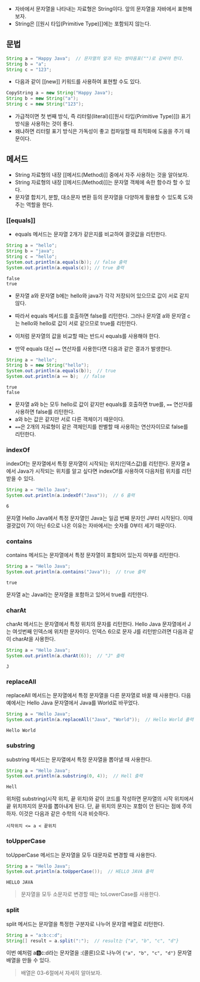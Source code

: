 - 자바에서 문자열을 나타내는 자료형은 String이다. 앞의 문자열을 자바에서 표현해 보자.
- String은 [[원시 타입(Primitive Type)]]에는 포함되지 않는다.

## 문법

```java
String a = "Happy Java";  // 문자열의 앞과 뒤는 쌍따옴표("")로 감싸야 한다.
String b = "a";
String c = "123";
```

- 다음과 같이 [[new]] 키워드를 사용하여 표현할 수도 있다.

```java
CopyString a = new String("Happy Java");
String b = new String("a");
String c = new String("123");
```

- 가급적이면 첫 번째 방식, 즉 리터럴(literal)([[원시 타입(Primitive Type)]]) 표기 방식을 사용하는 것이 좋다. 
- 왜냐하면 리터럴 표기 방식은 가독성이 좋고 컴파일할 때 최적화에 도움을 주기 때문이다.
## 메서드

- String 자료형의 내장 [[메서드(Method)]] 중에서 자주 사용하는 것을 알아보자. 
- String 자료형의 내장 [[메서드(Method)]]는 문자열 객체에 속한 함수라 할 수 있다. 
- 문자열 합치기, 분할, 대소문자 변환 등의 문자열을 다양하게 활용할 수 있도록 도와주는 역할을 한다.

### [[equals]]

- equals 메서드는 문자열 2개가 같은지를 비교하여 결괏값을 리턴한다.

```java
String a = "hello";
String b = "java";
String c = "hello";
System.out.println(a.equals(b)); // false 출력
System.out.println(a.equals(c)); // true 출력
```

```no-highlight
false
true
```

- 문자열 a와 문자열 b에는 hello와 java가 각각 저장되어 있으므로 값이 서로 같지 않다.
- 따라서 equals 메서드를 호출하면 false를 리턴한다. 그러나 문자열 a와 문자열 c는 hello와 hello로 값이 서로 같으므로 true를 리턴한다.

- 이처럼 문자열의 값을 비교할 때는 반드시 equals를 사용해야 한다. 
- 만약 equals 대신 `==` 연산자를 사용한다면 다음과 같은 결과가 발생한다.

```java
String a = "hello";
String b = new String("hello");
System.out.println(a.equals(b));  // true
System.out.println(a == b);  // false
```

```no-highlight
true
false
```

- 문자열 a와 b는 모두 hello로 값이 같지만 equals를 호출하면 true를, `==` 연산자를 사용하면 false를 리턴한다.
- a와 b는 값은 같지만 서로 다른 객체이기 때문이다.
- `==`은 2개의 자료형이 같은 객체인지를 판별할 때 사용하는 연산자이므로 false를 리턴한다.

### indexOf

indexOf는 문자열에서 특정 문자열이 시작되는 위치(인덱스값)를 리턴한다. 문자열 a에서 Java가 시작되는 위치를 알고 싶다면 indexOf를 사용하여 다음처럼 위치를 리턴받을 수 있다.

```java
String a = "Hello Java";
System.out.println(a.indexOf("Java"));  // 6 출력
```

```no-highlight
6
```

문자열 Hello Java에서 특정 문자열인 Java는 일곱 번째 문자인 J부터 시작된다. 이때 결괏값이 7이 아닌 6으로 나온 이유는 자바에서는 숫자를 0부터 세기 때문이다.

### contains

contains 메서드는 문자열에서 특정 문자열이 포함되어 있는지 여부를 리턴한다.

```java
String a = "Hello Java";
System.out.println(a.contains("Java"));  // true 출력
```

```no-highlight
true
```

문자열 a는 Java라는 문자열을 포함하고 있어서 true를 리턴한다.

### charAt

charAt 메서드는 문자열에서 특정 위치의 문자를 리턴한다. Hello Java 문자열에서 J는 여섯번째 인덱스에 위치한 문자이다. 인덱스 6으로 문자 J를 리턴받으려면 다음과 같이 charAt을 사용한다.

```java
String a = "Hello Java";
System.out.println(a.charAt(6));  // "J" 출력
```

```no-highlight
J
```

### replaceAll

replaceAll 메서드는 문자열에서 특정 문자열을 다른 문자열로 바꿀 때 사용한다. 다음 예에서는 Hello Java 문자열에서 Java를 World로 바꾸었다.

```java
String a = "Hello Java";
System.out.println(a.replaceAll("Java", "World"));  // Hello World 출력
```

```no-highlight
Hello World
```

### substring

substring 메서드는 문자열에서 특정 문자열을 뽑아낼 때 사용한다.

```java
String a = "Hello Java";
System.out.println(a.substring(0, 4));  // Hell 출력
```

```no-highlight
Hell
```

위처럼 substring(시작 위치, 끝 위치)와 같이 코드를 작성하면 문자열의 시작 위치에서 끝 위치까지의 문자를 뽑아내게 된다. 단, 끝 위치의 문자는 포함이 안 된다는 점에 주의하자. 이것은 다음과 같은 수학의 식과 비슷하다.

```no-highlight
시작위치 <= a < 끝위치
```

### toUpperCase

toUpperCase 메서드는 문자열을 모두 대문자로 변경할 때 사용한다.

```java
String a = "Hello Java";
System.out.println(a.toUpperCase());  // HELLO JAVA 출력
```

```no-highlight
HELLO JAVA
```

> 문자열을 모두 소문자로 변경할 때는 toLowerCase를 사용한다.

### split

split 메서드는 문자열을 특정한 구분자로 나누어 문자열 배열로 리턴한다.

```java
String a = "a:b:c:d";
String[] result = a.split(":");  // result는 {"a", "b", "c", "d"}
```

이번 예처럼 a:b:c:d라는 문자열을 :(콜론)으로 나누어 `{"a", "b", "c", "d"}` 문자열 배열을 만들 수 있다.

> 배열은 03-6절에서 자세히 알아보자.

